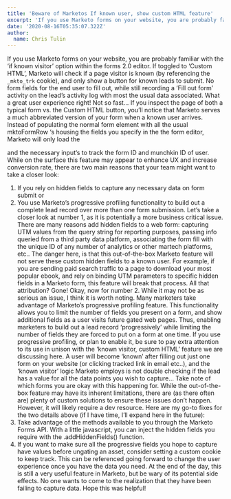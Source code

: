 ```yaml
---
title: 'Beware of Marketos If known user, show custom HTML feature'
excerpt: 'If you use Marketo forms on your website, you are probably familiar with the if known visitor option within the forms 2.0 editor.  However, this feature comes with some pitfalls'
date: '2020-08-16T05:35:07.322Z'
author:
  name: Chris Tulin
---
```


If you use Marketo forms on your website, you are probably familiar with the ‘if known visitor’ option within the forms 2.0 editor. If toggled to ‘Custom HTML’, Marketo will check if a page visitor is known (by referencing the <code>_mkto_trk</code> cookie), and only show a button for known leads to submit. No form fields for the end user to fill out, while still recording a ‘Fill out form’ activity on the lead’s activity log with most the usual data associated.
What a great user experience right!
Not so fast… If you inspect the page of both a typical form vs. the Custom HTML button, you’ll notice that Marketo serves a much abbreviated version of your form when a known user arrives. Instead of populating the normal form element with all the usual mktoFormRow ‘s housing the fields you specify in the the form editor, Marketo will only load the <form> and the necessary input‘s to track the form ID and munchkin ID of user. While on the surface this feature may appear to enhance UX and increase conversion rate, there are two main reasons that your team might want to take a closer look:
1. If you rely on hidden fields to capture any necessary data on form submit or
2. You use Marketo’s progressive profiling functionality to build out a complete lead record over more than one form submission.
Let’s take a closer look at number 1, as it is potentially a more business critical issue. There are many reasons add hidden fields to a web form: capturing UTM values from the query string for reporting purposes, passing info queried from a third party data platform, associating the form fill with the unique ID of any number of analytics or other martech platforms, etc.. The danger here, is that this out-of-the-box Marketo feature will not serve these custom hidden fields to a known user.
For example, if you are sending paid search traffic to a page to download your most popular ebook, and rely on binding UTM parameters to specific hidden fields in a Marketo form, this feature will break that process. All that attribution? Gone!
Okay, now for number 2. While it may not be as serious an issue, I think it is worth noting. Many marketers take advantage of Marketo’s progressive profiling feature. This functionality allows you to limit the number of fields you present on a form, and show additional fields as a user visits future gated web pages. Thus, enabling marketers to build out a lead record ‘progressively’ while limiting the number of fields they are forced to put on a form at one time.
If you use progressive profiling, or plan to enable it, be sure to pay extra attention to its use in unison with the ‘known visitor, custom HTML’ feature we are discussing here. A user will become ‘known’ after filling out just one form on your website (or clicking tracked link in email etc..), and the ‘known visitor’ logic Marketo employs is not double checking if the lead has a value for all the data points you wish to capture… Take note of which forms you are okay with this happening for.
While the out-of-the-box feature may have its inherent limitations, there are (as there often are) plenty of custom solutions to ensure these issues don’t happen. However, it will likely require a dev resource. Here are my go-to fixes for the two details above (if I have time, I’ll expand here in the future):
1.	Take advantage of the methods available to you through the Marketo Forms API. With a little javascript, you can inject the hidden fields you require with the .addHiddenFields() function.
2.	If you want to make sure all the progressive fields you hope to capture have values before ungating an asset, consider setting a custom cookie to keep track. This can be referenced going forward to change the user experience once you have the data you need.
At the end of the day, this is still a very useful feature in Marketo, but be wary of its potential side effects. No one wants to come to the realization that they have been failing to capture data.
Hope this was helpful!
